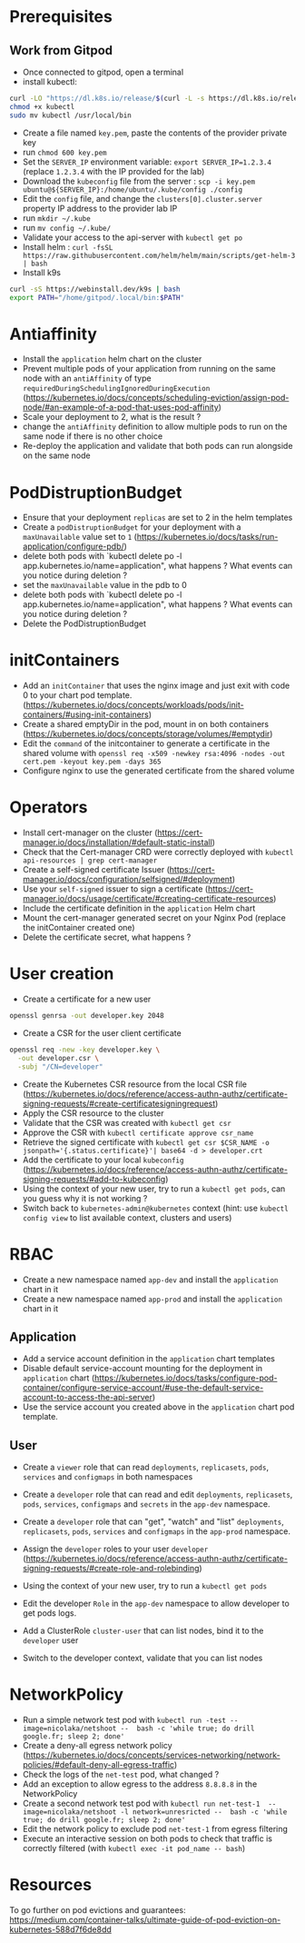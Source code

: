 # Prerequisites

## Work from Gitpod

- Once connected to gitpod, open a terminal
- install kubectl:

```sh
curl -LO "https://dl.k8s.io/release/$(curl -L -s https://dl.k8s.io/release/stable.txt)/bin/linux/amd64/kubectl"
chmod +x kubectl
sudo mv kubectl /usr/local/bin
```

- Create a file named `key.pem`, paste the contents of the provider private key
- run `chmod 600 key.pem`
- Set the `SERVER_IP` environment variable: `export SERVER_IP=1.2.3.4` (replace `1.2.3.4` with the IP provided for the lab)
- Download the `kubeconfig` file from the server : `scp -i key.pem ubuntu@${SERVER_IP}:/home/ubuntu/.kube/config ./config`
- Edit the `config` file, and change the `clusters[0].cluster.server` property IP address to the provider lab IP
- run `mkdir ~/.kube`
- run `mv config ~/.kube/`
- Validate your access to the api-server with `kubectl get po`
- Install helm : `curl -fsSL https://raw.githubusercontent.com/helm/helm/main/scripts/get-helm-3 | bash`
- Install k9s
```sh
curl -sS https://webinstall.dev/k9s | bash
export PATH="/home/gitpod/.local/bin:$PATH"
```

# Antiaffinity

- Install the `application` helm chart on the cluster
- Prevent multiple pods of your application from running on the same node with an `antiAffinity` of type `requiredDuringSchedulingIgnoredDuringExecution` (https://kubernetes.io/docs/concepts/scheduling-eviction/assign-pod-node/#an-example-of-a-pod-that-uses-pod-affinity)
- Scale your deployment to 2, what is the result ?
- change the `antiAffinity` definition to allow multiple pods to run on the same node if there is no other choice
- Re-deploy the application and validate that both pods can run alongside on the same node

# PodDistruptionBudget

- Ensure that your deployment `replicas` are set to 2 in the helm templates
- Create a `podDistruptionBudget` for your deployment with a `maxUnavailable` value set to `1` (https://kubernetes.io/docs/tasks/run-application/configure-pdb/)
- delete both pods with `kubectl delete po -l app.kubernetes.io/name=application", what happens ? What events can you notice during deletion ?
- set the `maxUnavailable` value in the pdb to 0
- delete both pods with `kubectl delete po -l app.kubernetes.io/name=application", what happens ? What events can you notice during deletion ?
- Delete the PodDistruptionBudget

# initContainers

- Add an `initContainer` that uses the nginx image and just exit with code 0 to your chart pod template. (https://kubernetes.io/docs/concepts/workloads/pods/init-containers/#using-init-containers)
- Create a shared emptyDir in the pod, mount in on both containers (https://kubernetes.io/docs/concepts/storage/volumes/#emptydir)
- Edit the `command` of the initcontainer to generate a certificate in the shared volume with `openssl req -x509 -newkey rsa:4096 -nodes -out cert.pem -keyout key.pem -days 365`
- Configure nginx to use the generated certificate from the shared volume

# Operators

- Install cert-manager on the cluster (https://cert-manager.io/docs/installation/#default-static-install)
- Check that the Cert-manager CRD were correctly deployed with `kubectl api-resources | grep cert-manager`
- Create a self-signed certificate Issuer (https://cert-manager.io/docs/configuration/selfsigned/#deployment)
- Use your `self-signed` issuer to sign a certificate (https://cert-manager.io/docs/usage/certificate/#creating-certificate-resources)
- Include the certificate definition in the `application` Helm chart
- Mount the cert-manager generated secret on your Nginx Pod (replace the initContainer created one)
- Delete the certificate secret, what happens ?


# User creation

- Create a certificate for a new user
```sh
openssl genrsa -out developer.key 2048
```
- Create a CSR for the user client certificate
```sh
openssl req -new -key developer.key \
  -out developer.csr \
  -subj "/CN=developer"
```
- Create the Kubernetes CSR resource from the local CSR file (https://kubernetes.io/docs/reference/access-authn-authz/certificate-signing-requests/#create-certificatesigningrequest)
- Apply the CSR resource to the cluster
- Validate that the CSR was created with `kubectl get csr`
- Approve the CSR with `kubectl certificate approve csr_name`
- Retrieve the signed certificate with `kubectl get csr $CSR_NAME -o jsonpath='{.status.certificate}'| base64 -d > developer.crt`
- Add the certificate to your local `kubeconfig` (https://kubernetes.io/docs/reference/access-authn-authz/certificate-signing-requests/#add-to-kubeconfig)
- Using the context of your new user, try to run a `kubectl get pods`, can you guess why it is not working ?
- Switch back to `kubernetes-admin@kubernetes` context (hint: use `kubectl config view` to list available context, clusters and users)

# RBAC

- Create a new namespace named `app-dev` and install the `application` chart in it
- Create a new namespace named `app-prod` and install the `application` chart in it

## Application

- Add a service account definition in the `application` chart templates
- Disable default service-account mounting for the deployment in `application` chart (https://kubernetes.io/docs/tasks/configure-pod-container/configure-service-account/#use-the-default-service-account-to-access-the-api-server)
- Use the service account you created above in the `application` chart pod template.

## User

- Create a `viewer` role that can read `deployments`, `replicasets`, `pods`, `services` and `configmaps` in both namespaces
- Create a `developer` role that can read and edit `deployments`, `replicasets`, `pods`, `services`, `configmaps` and `secrets` in the `app-dev` namespace.

- Create a `developer` role that can "get", "watch" and "list" `deployments`, `replicasets`, `pods`, `services` and `configmaps` in the `app-prod` namespace.

- Assign the `developer` roles to your user `developer` (https://kubernetes.io/docs/reference/access-authn-authz/certificate-signing-requests/#create-role-and-rolebinding)

- Using the context of your new user, try to run a `kubectl get pods`

- Edit the developer `Role` in the `app-dev` namespace to allow developer to get pods logs.
- Add a ClusterRole `cluster-user` that can list nodes, bind it to the `developer` user
- Switch to the developer context, validate that you can list nodes

# NetworkPolicy


- Run a simple network test pod with `kubectl run -test --image=nicolaka/netshoot --  bash -c 'while true; do drill google.fr; sleep 2; done'`
- Create a deny-all egress network policy (https://kubernetes.io/docs/concepts/services-networking/network-policies/#default-deny-all-egress-traffic)
- Check the logs of the `net-test` pod, what changed ?
- Add an exception to allow egress to the address `8.8.8.8` in the NetworkPolicy
- Create a second network test pod with `kubectl run net-test-1  --image=nicolaka/netshoot -l network=unresricted --  bash -c 'while true; do drill google.fr; sleep 2; done'`
- Edit the network policy to exclude pod `net-test-1` from egress filtering
- Execute an interactive session on both pods to check that traffic is correctly filtered (with `kubectl exec -it pod_name -- bash`)



# Resources

To go further on pod evictions and guarantees: https://medium.com/container-talks/ultimate-guide-of-pod-eviction-on-kubernetes-588d7f6de8dd
